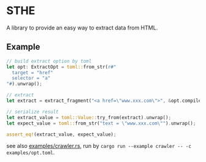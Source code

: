 # STHE
A library to provide an easy way to extract data from HTML.

## Example

```rust
// build extract option by toml
let opt: ExtractOpt = toml::from_str(r#"
  target = "href"
  selector = "a"
"#).unwrap();

// extract
let extract = extract_fragment("<a href=\"www.xxx.com\">", &opt.compile().unwrap());

// serialize result
let extract_value = toml::Value::try_from(extract).unwrap();
let expect_value = toml::from_str("text = \"www.xxx.com\"").unwrap();

assert_eq!(extract_value, expect_value);
```

see also [examples/crawler.rs](examples/crawler.rs), run by `cargo run --example crawler -- -c examples/opt.toml`.
